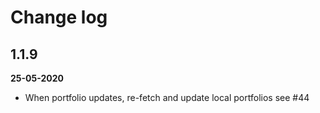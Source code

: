 # Change log

## 1.1.9 
**25-05-2020**
  - When portfolio updates, re-fetch and update local portfolios see #44